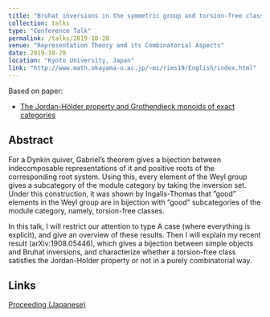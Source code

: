 ```yaml
---
title: "Bruhat inversions in the symmetric group and torsion-free classes over a type A quiver"
collection: talks
type: "Conference Talk"
permalink: /talks/2019-10-28
venue: "Representation Theory and its Combinatorial Aspects"
date: 2019-10-28
location: "Kyoto University, Japan"
link: "http://www.math.okayama-u.ac.jp/~mi/rims19/English/index.html"
---
```


Based on paper:
- [The Jordan-H&ouml;lder property and Grothendieck monoids of exact categories](/paper/JHP)

## Abstract
For a Dynkin quiver, Gabriel’s theorem gives a bijection between indecomposable representations of it and positive roots of the corresponding root system.
Using this, every element of the Weyl group gives a subcategory of the module category by taking the inversion set. Under this construction, it was shown by Ingalls-Thomas that ”good” elements in the Weyl group are in bijection with ”good” subcategories of the module category, namely, torsion-free classes.

In this talk, I will restrict our attention to type A case (where everything is explicit), and give an overview of these results.
Then I will explain my recent result (arXiv:1908.05446), which gives a bijection between simple objects and Bruhat inversions, and characterize whether a torsion-free class satisfies the Jordan-Holder property or not in a purely combinatorial way.

## Links
[Proceeding (Japanese)](/files/rims2019.pdf)
